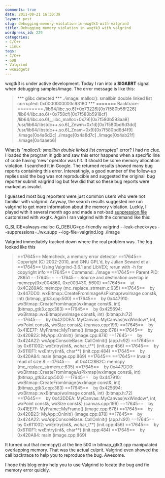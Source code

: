 ```yaml
---
comments: true
date: 2011-08-21 16:30:39
layout: post
slug: debugging-memory-violation-in-wxgtk3-with-valgrind
title: Debugging memory violation in wxgtk3 with valgrind
wordpress_id: 229
categories:
- C/C++
- Linux
tags:
- C/C++
- GDB
- Valgrind
- wxWidgets
---
```


wxgtk3 is under active development. Today I ran into a **SIGABRT** signal when debugging samples/image. The error message is like this:


> *** glibc detected *** ./image: malloc(): smallbin double linked list corrupted: 0x0000000000c93180 ***
======= Backtrace: =========
/lib64/libc.so.6(+0x73226)[0x7f580b58f226]
/lib64/libc.so.6(+0x758cf)[0x7f580b5918cf]
/lib64/libc.so.6(__libc_malloc+0x79)[0x7f580b593aa9]
/usr/lib64/libstdc++.so.6(_Znwm+0x1d)[0x7f580bd6d3dd]
/usr/lib64/libstdc++.so.6(_Znam+0x9)[0x7f580bd6d4f9]
./image[0x4a6d2c]
./image[0x4a8d7c]
./image[0x4ab21f]
./image[0x4aaeb6]


What is "_malloc(): smallbin double linked list corrupted_" error? I had no clue. I loaded the program in gdb and saw this error happens when a specific line of code having 'new' operator was hit. It should be some memory allocation violation. I searched it in Google. The returned results showed many bug reports containing this error. Interestingly, a good number of the follow-up replies said the bug was not reproducible and suggested the original  bug reporter submit valgrind log but few did that so these bug reports were marked as invalid.

I guessed most bug reporters were just common users who were not familiar with valgrind. Anyway, the search results suggested me run valgrind to get more information about the memory violation. Luckly, I played with it several month ago and made a not-bad [suppression file](http://zandyware.wordpress.com/2011/01/21/share-my-newly-created-valgrind-wxgtk-2-9-1-suppression-file/) customized with wxgtk. Again I ran valgrind with the command like this:

G_SLICE=always-malloc G_DEBUG=gc-friendly valgrind --leak-check=yes --suppressions=./wx.supp --log-file=valgrind.log ./image

Valgrind immediately tracked down where the real problem was. The log looked like this


> ==17645== Memcheck, a memory error detector
==17645== Copyright (C) 2002-2010, and GNU GPL'd, by Julian Seward et al.
==17645== Using Valgrind-3.6.1 and LibVEX; rerun with -h for copyright info
==17645== Command: ./image
==17645== Parent PID: 28951
==17645==
==17645== Source and destination overlap in memcpy(0xe004860, 0xe003430, 5600)
==17645==    at 0x4C289A6: memcpy (mc_replace_strmem.c:635)
==17645==    by 0x447DD0: wxBitmap::CreateFromImageAsPixmap(wxImage const&, int) (bitmap_gtk3.cpp:500)
==17645==    by 0x447910: wxBitmap::CreateFromImage(wxImage const&, int) (bitmap_gtk3.cpp:383)
==17645==    by 0x425694: wxBitmap::wxBitmap(wxImage const&, int) (bitmap.h:72)
==17645==    by 0x42DDEA: MyCanvas::MyCanvas(wxWindow*, int, wxPoint const&, wxSize const&) (canvas.cpp:199)
==17645==    by 0x41EE7F: MyFrame::MyFrame() (image.cpp:678)
==17645==    by 0x420B23: MyApp::OnInit() (image.cpp:878)
==17645==    by 0x424A22: wxAppConsoleBase::CallOnInit() (app.h:92)
==17645==    by 0x611002: wxEntry(int&, wchar_t**) (init.cpp:456)
==17645==    by 0x6110F1: wxEntry(int&, char**) (init.cpp:484)
==17645==    by 0x420A84: main (image.cpp:869)
==17645==
==17645== Invalid read of size 8
==17645==    at 0x4C28B2C: memcpy (mc_replace_strmem.c:635)
==17645==    by 0x447DD0: wxBitmap::CreateFromImageAsPixmap(wxImage const&, int) (bitmap_gtk3.cpp:500)
==17645==    by 0x447910: wxBitmap::CreateFromImage(wxImage const&, int) (bitmap_gtk3.cpp:383)
==17645==    by 0x425694: wxBitmap::wxBitmap(wxImage const&, int) (bitmap.h:72)
==17645==    by 0x42DDEA: MyCanvas::MyCanvas(wxWindow*, int, wxPoint const&, wxSize const&) (canvas.cpp:199)
==17645==    by 0x41EE7F: MyFrame::MyFrame() (image.cpp:678)
==17645==    by 0x420B23: MyApp::OnInit() (image.cpp:878)
==17645==    by 0x424A22: wxAppConsoleBase::CallOnInit() (app.h:92)
==17645==    by 0x611002: wxEntry(int&, wchar_t**) (init.cpp:456)
==17645==    by 0x6110F1: wxEntry(int&, char**) (init.cpp:484)
==17645==    by 0x420A84: main (image.cpp:869)


It turned out that memcpy() at the line 500 in bitmap_gtk3.cpp manipulated overlapping memory. That was the actual culprit. Valgrind even showed the call backtrace to help you to reproduce the bug. Awesome.

I hope this blog entry help you to use Valgrind to locate the bug and fix memory error quickly.
